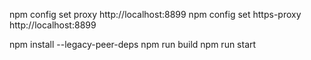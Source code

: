 npm config set proxy http://localhost:8899
npm config set https-proxy http://localhost:8899

npm install --legacy-peer-deps
npm run build
npm run start
